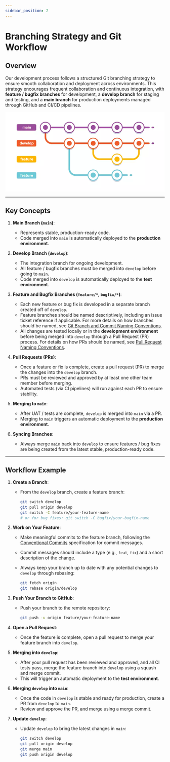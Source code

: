 ```yaml
---
sidebar_position: 2
---
```


# Branching Strategy and Git Workflow

## Overview

Our development process follows a structured Git branching strategy to ensure smooth collaboration and deployment across environments. This strategy encourages frequent collaboration and continuous integration, with **feature / bugfix branches** for development, a **develop branch** for staging and testing, and a **main branch** for production deployments managed through GitHub and CI/CD pipelines.

![Branching Strategy Diagram](./img/branching-workflow.png)

---

## Key Concepts

1. **Main Branch (`main`)**:

   - Represents stable, production-ready code.
   - Code merged into `main` is automatically deployed to the **production environment**.

2. **Develop Branch (`develop`)**:

   - The integration branch for ongoing development.
   - All feature / bugfix branches must be merged into `develop` before going to `main`.
   - Code merged into `develop` is automatically deployed to the **test environment**.

3. **Feature and Bugfix Branches (`feature/*`, `bugfix/*`)**:

   - Each new feature or bug fix is developed in a separate branch created off of `develop`.
   - Feature branches should be named descriptively, including an issue ticket reference if applicable. For more details on how branches should be named, see [Git Branch and Commit Naming Conventions](naming-conventions.md#2-git-branch-and-commit-naming-conventions).
   - All changes are tested locally or in the **development environment** before being merged into `develop` through a Pull Request (PR) process. For details on how PRs should be named, see [Pull Request Naming Conventions](naming-conventions.md#3-pull-request-naming-conventions).

4. **Pull Requests (PRs)**:

   - Once a feature or fix is complete, create a pull request (PR) to merge the changes into the `develop` branch.
   - PRs must be reviewed and approved by at least one other team member before merging.
   - Automated tests (via CI pipelines) will run against each PR to ensure stability.

5. **Merging to `main`**:

   - After UAT / tests are complete, `develop` is merged into `main` via a PR.
   - Merging to `main` triggers an automatic deployment to the **production environment**.

6. **Syncing Branches**:

   - Always merge `main` back into `develop` to ensure features / bug fixes are being created from the latest stable, production-ready code.

---

## Workflow Example

1. **Create a Branch**:

   - From the `develop` branch, create a feature branch:

     ```bash
     git switch develop
     git pull origin develop
     git switch -C feature/your-feature-name
     # or for bug fixes: git switch -C bugfix/your-bugfix-name
     ```

2. **Work on Your Feature**:

   - Make meaningful commits to the feature branch, following the [Conventional Commits](../general-development-practices/coding-standards.md#commit-message-standards-conventional-commits) specification for commit messages.
   - Commit messages should include a type (e.g., `feat`, `fix`) and a short description of the change.
   - Always keep your branch up to date with any potential changes to `develop` through rebasing:

     ```bash
     git fetch origin
     git rebase origin/develop
     ```

3. **Push Your Branch to GitHub**:

   - Push your branch to the remote repository:

     ```bash
     git push -u origin feature/your-feature-name
     ```

4. **Open a Pull Request**:

   - Once the feature is complete, open a pull request to merge your feature branch into `develop`.

5. **Merging into `develop`**:

   - After your pull request has been reviewed and approved, and all CI tests pass, merge the feature branch into `develop` using a squash and merge commit.
   - This will trigger an automatic deployment to the **test environment**.

6. **Merging `develop` into `main`**:

   - Once the code in `develop` is stable and ready for production, create a PR from `develop` to `main`.
   - Review and approve the PR, and merge using a merge commit.

7. **Update `develop`**:

   - Update `develop` to bring the latest changes in `main`:

     ```bash
     git switch develop
     git pull origin develop
     git merge main
     git push origin develop
     ```
